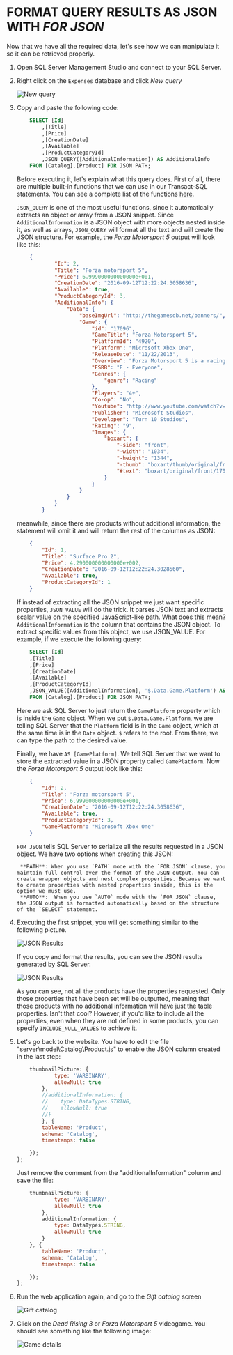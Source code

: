 <page title="Format query results as JSON with FOR JSON"/>

FORMAT QUERY RESULTS AS JSON WITH *FOR JSON*
====

Now that we have all the required data, let's see how we can manipulate it so it can be retrieved properly.

1. Open SQL Server Management Studio and connect to your SQL Server.

2. Right click on the `Expenses` database and click *New query*
    
    ![New query](img/2.jpg)

3. Copy and paste the following code:

    ```sql
        SELECT [Id]
            ,[Title]
            ,[Price]
            ,[CreationDate]
            ,[Available]
            ,[ProductCategoryId]
            ,JSON_QUERY([AdditionalInformation]) AS AdditionalInfo
        FROM [Catalog].[Product] FOR JSON PATH;
    ```

    Before executing it, let's explain what this query does.
    First of all, there are multiple built-in functions that we can use in our Transact-SQL statements. You can see a complete list of the functions [here](https://msdn.microsoft.com/en-us/library/dn921900.aspx).

    `JSON_QUERY` is one of the most useful functions, since it automatically extracts an object or array from a JSON snippet.  Since `AdditionalInformation` is a JSON object with more objects nested inside it, as well as arrays, `JSON_QUERY` will format all the text and will create the JSON structure.  For example, the *Forza Motorsport 5* output will look like this:

    ```json
        {
                "Id": 2,
                "Title": "Forza motorsport 5",
                "Price": 6.999000000000000e+001,
                "CreationDate": "2016-09-12T12:22:24.3058636",
                "Available": true,
                "ProductCategoryId": 3,
                "AdditionalInfo": {
                    "Data": {
                        "baseImgUrl": "http://thegamesdb.net/banners/",
                        "Game": {
                            "id": "17096",
                            "GameTitle": "Forza Motorsport 5",
                            "PlatformId": "4920",
                            "Platform": "Microsoft Xbox One",
                            "ReleaseDate": "11/22/2013",
                            "Overview": "Forza Motorsport 5 is a racing video game that was released on the Xbox One on the day of its launch. The game was revealed on May 21, 2013 during the Xbox One reveal event with a teaser trailer that showed an orange McLaren P1 racing against a silver McLaren F1. On August 15, 2013, Forza Motorsport 5 Limited Edition was announced, and includes multiple car packs and a VIP membership for the game.",
                            "ESRB": "E - Everyone",
                            "Genres": {
                                "genre": "Racing"
                            },
                            "Players": "4+",
                            "Co-op": "No",
                            "Youtube": "http://www.youtube.com/watch?v=r46D1lRpO1k",
                            "Publisher": "Microsoft Studios",
                            "Developer": "Turn 10 Studios",
                            "Rating": "9",
                            "Images": {
                                "boxart": {
                                    "-side": "front",
                                    "-width": "1034",
                                    "-height": "1344",
                                    "-thumb": "boxart/thumb/original/front/17096-1.jpg",
                                    "#text": "boxart/original/front/17096-1.jpg"
                                }
                            }
                        }
                    }
                }
            }
    ```

    meanwhile, since there are products without additional information, the statement will omit it and will return the rest of the columns as JSON:
    
    ```json
        {
            "Id": 1,
            "Title": "Surface Pro 2",
            "Price": 4.290000000000000e+002,
            "CreationDate": "2016-09-12T12:22:24.3028560",
            "Available": true,
            "ProductCategoryId": 1
        }
    ```

    If instead of extracting all the JSON snippet we just want specific properties, `JSON_VALUE` will do the trick. It parses JSON text and extracts scalar value on the specified JavaScript-like path. What does this mean? `AdditionalInformation` is the column that contains the JSON object. To extract specific values from this object, we use JSON_VALUE. For example, if we execute the following query:

    ```sql
        SELECT [Id]
        ,[Title]
        ,[Price]
        ,[CreationDate]
        ,[Available]
        ,[ProductCategoryId]
        ,JSON_VALUE([AdditionalInformation], '$.Data.Game.Platform') AS [GamePlatform]
        FROM [Catalog].[Product] FOR JSON PATH;
    ```

    Here we ask SQL Server to just return the `GamePlatform` property which is inside the `Game` object.
    When we put `$.Data.Game.Platform`, we are telling SQL Server that the `Platform` field is in the `Game` object, which at the same time is in the `Data` object. `$` refers to the root. From there, we can type the path to the desired value.

    Finally, we have `AS [GamePlatform]`. We tell SQL Server that we want to store the extracted value in a JSON property called `GamePlatform`. Now the *Forza Motorsport 5* output look like this:

    ```json
        {
            "Id": 2,
            "Title": "Forza motorsport 5",
            "Price": 6.999000000000000e+001,
            "CreationDate": "2016-09-12T12:22:24.3058636",
            "Available": true,
            "ProductCategoryId": 3,
            "GamePlatform": "Microsoft Xbox One"
        }
    ```
    
    `FOR JSON` tells SQL Server to serialize all the results requested in a JSON object. We have two options when creating this JSON:
        
        **PATH**: When you use `PATH` mode with the `FOR JSON` clause, you maintain full control over the format of the JSON output. You can create wrapper objects and nest complex properties. Because we want to create properties with nested properties inside, this is the option we must use.
        **AUTO**:  When you use `AUTO` mode with the `FOR JSON` clause, the JSON output is formatted automatically based on the structure of the `SELECT` statement.

4. Executing the first snippet, you will get something similar to the following picture.

    ![JSON Results](img/4.jpg)

    If you copy and format the results, you can see the JSON results generated by SQL Server.

    ![JSON Results](img/5.jpg)

    As you can see, not all the products have the properties requested. Only those properties that have been set will be outputted, meaning that those products with no additional information will have just the table properties. Isn't that cool? However, if you'd like to include all the properties, even when they are not defined in some products, you can specify `INCLUDE_NULL_VALUES` to achieve it.

5. Let's go back to the website. You have to edit the file "server\model\Catalog\Product.js" to enable the JSON column created in the last step:

    ```js
        thumbnailPicture: {
                type: 'VARBINARY',
                allowNull: true
            },
            //additionalInformation: {
            //    type: DataTypes.STRING,
            //    allowNull: true
            //}
            }, {
            tableName: 'Product',
            schema: 'Catalog',
            timestamps: false

        });
    };    
    ```

    Just remove the comment from the "additionalInformation" column and save the file:

    ```js
        thumbnailPicture: {
                type: 'VARBINARY',
                allowNull: true
            },
            additionalInformation: {
                type: DataTypes.STRING,
                allowNull: true
            }        
        }, {
            tableName: 'Product',
            schema: 'Catalog',
            timestamps: false

        });
    };
    ```

6. Run the web application again, and go to the *Gift catalog* screen

    ![Gift catalog](img/9.jpg)

7. Click on the *Dead Rising 3* or *Forza Motorsport 5* videogame. You should see something like the following image:

    ![Game details](img/10.png)